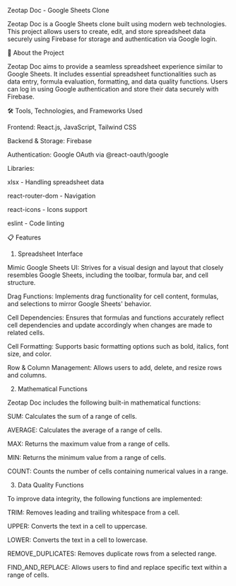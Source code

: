 Zeotap Doc - Google Sheets Clone

Zeotap Doc is a Google Sheets clone built using modern web technologies. This project allows users to create, edit, and store spreadsheet data securely using Firebase for storage and authentication via Google login.

📌 About the Project

Zeotap Doc aims to provide a seamless spreadsheet experience similar to Google Sheets. It includes essential spreadsheet functionalities such as data entry, formula evaluation, formatting, and data quality functions. Users can log in using Google authentication and store their data securely with Firebase.

🛠️ Tools, Technologies, and Frameworks Used

Frontend: React.js, JavaScript, Tailwind CSS

Backend & Storage: Firebase

Authentication: Google OAuth via @react-oauth/google

Libraries:

xlsx - Handling spreadsheet data

react-router-dom - Navigation

react-icons - Icons support

eslint - Code linting

📋 Features

1. Spreadsheet Interface

Mimic Google Sheets UI: Strives for a visual design and layout that closely resembles Google Sheets, including the toolbar, formula bar, and cell structure.

Drag Functions: Implements drag functionality for cell content, formulas, and selections to mirror Google Sheets' behavior.

Cell Dependencies: Ensures that formulas and functions accurately reflect cell dependencies and update accordingly when changes are made to related cells.

Cell Formatting: Supports basic formatting options such as bold, italics, font size, and color.

Row & Column Management: Allows users to add, delete, and resize rows and columns.

2. Mathematical Functions

Zeotap Doc includes the following built-in mathematical functions:

SUM: Calculates the sum of a range of cells.

AVERAGE: Calculates the average of a range of cells.

MAX: Returns the maximum value from a range of cells.

MIN: Returns the minimum value from a range of cells.

COUNT: Counts the number of cells containing numerical values in a range.

3. Data Quality Functions

To improve data integrity, the following functions are implemented:

TRIM: Removes leading and trailing whitespace from a cell.

UPPER: Converts the text in a cell to uppercase.

LOWER: Converts the text in a cell to lowercase.

REMOVE_DUPLICATES: Removes duplicate rows from a selected range.

FIND_AND_REPLACE: Allows users to find and replace specific text within a range of cells.